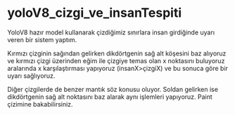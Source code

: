 # yoloV8_cizgi_ve_insanTespiti
YoloV8 hazır model kullanarak çizdiğimiz sınırlara insan girdiğinde uyarı veren bir sistem yaptım.

Kırmızı çizginin sağından gelirken dikdörtgenin sağ alt köşesini baz alıyoruz ve kırmızı çizgi üzerinden eğim ile çizgiye temas olan x noktasını buluyoruz aralarında x karşılaştırması yapıyoruz (insanX>çizgiX) 
ve bu sonuca göre bir uyarı sağlıyoruz.

Diğer çizgilerde de benzer mantık söz konusu oluyor. Soldan gelirken ise dikdörtgenin sağ alt noktasını baz alarak aynı işlemleri yapıyoruz. 
Paint çizimine bakabilirsiniz.
